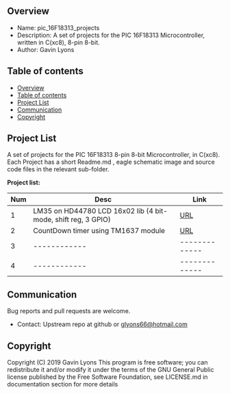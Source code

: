 

Overview
--------------------------------------------
* Name: pic_16F18313_projects
* Description: A set of projects for the PIC 16F18313 Microcontroller,
written in C(xc8), 8-pin 8-bit.
* Author: Gavin Lyons

Table of contents
---------------------------

  * [Overview](#overview)
  * [Table of contents](#table-of-contents)
  * [Project List](#project-list)
  * [Communication](#communication)
  * [Copyright](#copyright)


Project List
-----------------------------------------
A set of projects for the PIC 16F18313 8-pin 8-bit Microcontroller,
in C(xc8). Each Project has a short Readme.md , eagle schematic image and source code files
in the relevant sub-folder. 

**Project list:**

| Num | Desc | Link |
| --- | --- | --- |
| 1  | LM35 on HD44780 LCD 16x02 lib (4 bit-mode, shift reg, 3 GPIO) |[URL](projects/LM35_LCD16X02_4bit) |
| 2  | CountDown timer using TM1637 module | [URL](projects/countdown_timer) |
| 3  | ------------ | ------------- |
| 4  | ------------ | ------------- |

Communication
-----------

Bug reports and pull requests are welcome.

* Contact: Upstream repo at github or glyons66@hotmail.com

Copyright
---------
Copyright (C) 2019 Gavin Lyons
This program is free software; you can redistribute it and/or modify
it under the terms of the GNU General Public license published by
the Free Software Foundation, see LICENSE.md in documentation section
for more details
